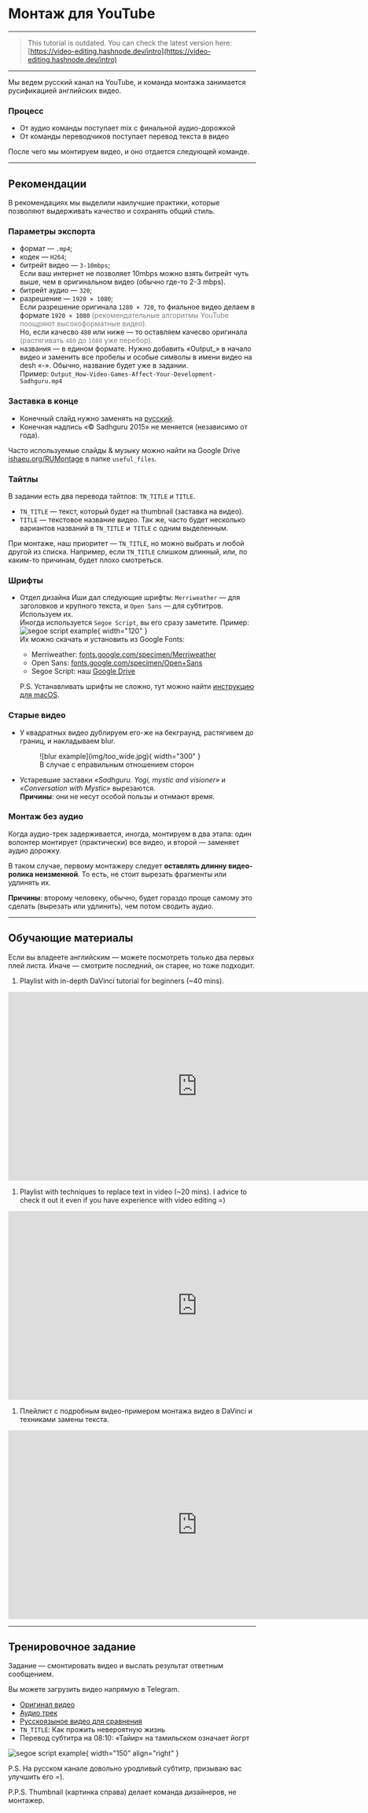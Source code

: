# Монтаж для YouTube

---

> This tutorial is outdated. You can check the latest version here: [https://video-editing.hashnode.dev/intro](https://video-editing.hashnode.dev/intro)

---


Мы ведем русский канал на YouTube, и команда монтажа занимается
русификацией английских видео.

### Процесс

-   От аудио команды поступает mix с финальной аудио-дорожкой
-   От команды переводчиков поступает перевод текста в видео

После чего мы монтируем видео, и оно отдается следующей команде.

---

## Рекомендации

В рекомендациях мы выделили наилучшие практики, которые позволяют
выдерживать качество и сохранять общий стиль.

### Параметры экспорта

-   формат — `.mp4`;
-   кодек — `H264`;
-   битрейт видео — `3-10mbps`;  
    Если ваш интернет не позволяет 10mbps можно взять битрейт чуть выше, чем в оригинальном видео (обычно где-то 2-3 mbps).
-   битрейт аудио — `320`;
-   разрешение — `1920 × 1080`;  
    Если разрешение оригинала `1280 × 720`, то фиальное видео делаем в формате `1920 × 1080`
    <span style="color:grey;">(рекомендательные алгоритмы YouTube поощряют высокоформатные видео).</span>  
    Но, если качесво `480` или ниже — то оставляем качесво оригинала
    <span style="color:grey;">(растягивать `480` до `1080` уже перебор).</span>
-   названия — в едином формате.
    Нужно добавить «Output\_» в начало видео и заменить все пробелы и особые символы в имени видео на desh «-».
    Обычно, название будет уже в задании.  
    Пример: `Output_How-Video-Games-Affect-Your-Development-Sadhguru.mp4`

### Заставка в конце

-   Конечный слайд нужно заменять на [русский](https://drive.google.com/file/d/11NbSgvq8LbxDcy-a2WY5OJTKUZKcZx88/view).
-   Конечная надпись «© Sadhguru 2015» не меняется (независимо от года).

Часто используемые слайды & музыку можно найти на Google Drive
[ishaeu.org/RUMontage](https://ishaeu.org/RUMontage) в папке `useful_files`.

### Тайтлы

В задании есть два перевода тайтлов: `TN_TITLE` и `TITLE`.

-   `TN_TITLE` — текст, который будет на thumbnail (заставка на видео).
-   `TITLE` — текстовое название видео.
    Так же, часто будет несколько вариантов названий в `TN_TITLE` и` TITLE` с одним выделенным.

При монтаже, наш приоритет — `TN_TITLE`, но можно выбрать и любой другой из списка. Например,
если `TN_TITLE` слишком длинный, или, по каким-то причинам, будет плохо смотреться.

### Шрифты

-   Отдел дизайна Иши дал следующие шрифты: `Merriweather` — для заголовков и крупного текста,
    и `Open Sans` — для субтитров. Используем их.  
     Иногда используется `Segoe Script`, вы его сразу заметите. Пример:
    ![segoe script example](img/segoe_script.png){ width="120" }  
     Их можно скачать и установить из Google Fonts:

    -   Merriweather: [fonts.google.com/specimen/Merriweather](https://fonts.google.com/specimen/Merriweather)
    -   Open Sans: [fonts.google.com/specimen/Open+Sans](https://fonts.google.com/specimen/Open+Sans)
    -   Segoe Script: наш [Google Drive](https://ishaeu.org/RUMontage)

    P.S. Устанавливать шрифты не сложно, тут можно найти [инструкцию для macOS](lessons/tech-support.md#macos).

### Старые видео

-   У квадратных видео дублируем его-же на бекграунд, растягивем до границ, и накладываем blur.
      <figure markdown>
       ![blur example](img/too_wide.jpg){ width="300" }
       <figcaption>В случае с еправильным отношением сторон</figcaption>
      </figure>
-   Устаревшие заставки _«Sadhguru. Yogi, mystic and visioner»_ и _«Conversation
    with Mystic»_ вырезаются.  
     **Причины**: они не несут особой пользы и отнмают время.

### Монтаж без аудио

Когда аудио-трек задерживается, иногда, монтируем в два этапа: один
волонтер монтирует (практически) все видео, и второй — заменяет аудио
дорожку.

В таком случае, первому монтажеру следует **оставлять длинну видео-ролика
неизменной**. То есть, не стоит вырезать фрагменты или удлинять их.

**Причины**: второму человеку, обычно, будет гораздо проще самому это
сделать (вырезать или удлинить), чем потом сводить аудио.

---

## Обучающие материалы

Если вы владеете английским — можете посмотреть только два первых плей листа. Иначе — смотрите последний, он старее, но тоже подходит.

1. Playlist with in-depth DaVinci tutorial for beginners (~40 mins).
 <iframe
     class="player"
     type="text/html" src="https://www.youtube.com/embed?listType=playlist&list=PLh5_jWWTZhbKxKjg5jFOVWOsRPZeraTs0"
     frameborder="0">
 </iframe>
    
1. Playlist with techniques to replace text in video (~20 mins). I advice to check it out it even if you have experience with video editing =)
 <iframe
     class="player"
     type="text/html" src="https://www.youtube.com/embed?listType=playlist&list=PLh5_jWWTZhbJtM7l3JlsRALu9Vo-9Y6HZ"
     frameborder="0">
 </iframe>
 
 1. Плейлист с подробным видео-примером монтажа видео в DaVinci и техниками замены текста.
 <iframe
     class="player"
     type="text/html" src="https://www.youtube.com/embed?listType=playlist&list=PLm5ihv4nPkIsgng5bVrOIfsoICxOk1I2Y"
     frameborder="0">
 </iframe>

---

## Тренировочное задание

Задание — смонтировать видео и выслать результат ответным сообщением.

Вы можете загрузить видео напрямую в Telegram.

-   [Оригинал видео](https://www.youtube.com/watch?v=9sGJUR7stzc)
-   [Аудио трек](https://drive.google.com/file/d/1Y6ECjMSvkaUFmNawIePfFvqS2ZnB3SPi/view?usp=sharing)
-   [Русскоязыное видео для сравнения](https://youtu.be/Q3NYDF4JyTg)
-   `TN_TITLE`: Как прожить невероятную жизнь
-   Перевод субтитра на 08:10: «Тайир» на тамильском означает йогрт

![segoe script example](img/thumbnail.jpg){ width="150" align="right" }

P.S. На русском канале довольно уродливый субтитр,
призываю вас улучшить его =).

P.P.S. Thumbnail (картинка справа) делает команда дизайнеров, не монтажер.

<style>
.player {
    width: 80vw;
    height: 40vw;
    max-height: 400px;
}
</style>
